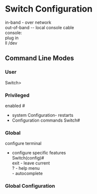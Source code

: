 # Switch Configuration

in-band - over network  
out-of-band -- local console cable  
console:  
plug in  
ll /dev  

## Command Line Modes
### User
Switch>
### Privileged
enabled #  
- system Configuration- restarts
- Configuration commands
Switch#  
### Global
configure terminal  
- configure specific features  
Switch(config)#  
exit - leave current  
? - help menu  
<TAB> - autocomplete  

### Global Configuration
